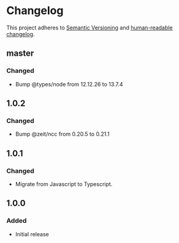 # Changelog

This project adheres to [Semantic Versioning](https://semver.org/spec/v2.0.0.html)
and [human-readable changelog](https://keepachangelog.com/en/1.0.0/).

## master

### Changed

- Bump @types/node from 12.12.26 to 13.7.4

## 1.0.2

### Changed

- Bump @zeit/ncc from 0.20.5 to 0.21.1

## 1.0.1

### Changed

- Migrate from Javascript to Typescript.

## 1.0.0

### Added

- Initial release
